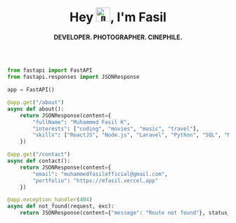 <h1 align='center'>Hey <img src="https://fonts.gstatic.com/s/e/notoemoji/latest/1f44b/512.gif" alt="👋" width="32" height="32">, I'm Fasil </h1>
<h4 align="center">DEVELOPER. PHOTOGRAPHER. CINEPHILE.</h4>

```python



from fastapi import FastAPI
from fastapi.responses import JSONResponse

app = FastAPI()

@app.get("/about")
async def about():
    return JSONResponse(content={
        "fullName": "Muhammed Fasil K",
        "interests": ["coding", "movies", "music", "travel"],
        "skills": ["ReactJS", "Node.js", "Laravel", "Python", "SQL", "NoSQL", "FastAPI", "CI/CD"]
    })

@app.get("/contact")
async def contact():
    return JSONResponse(content={
        "email": "muhammedfasilofficial@gmail.com",
        "portfolio": "https://mfasil.vercel.app"
    })

@app.exception_handler(404)
async def not_found(request, exc):
    return JSONResponse(content={"message": "Route not found"}, status_code=404)

```
